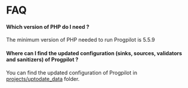 # FAQ

#### Which version of PHP do I need ?
The minimum version of PHP needed to run Progpilot is 5.5.9

#### Where can I find the updated configuration (sinks, sources, validators and sanitizers) of Progpilot ?
You can find the updated configuration of Progpilot in [projects/uptodate_data](../projects/uptodate_data) folder.
